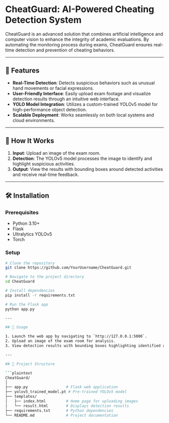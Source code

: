 # CheatGuard: AI-Powered Cheating Detection System

CheatGuard is an advanced solution that combines artificial intelligence and computer vision to enhance the integrity of academic evaluations. By automating the monitoring process during exams, CheatGuard ensures real-time detection and prevention of cheating behaviors.

---

## 🚀 Features

- **Real-Time Detection**: Detects suspicious behaviors such as unusual hand movements or facial expressions.
- **User-Friendly Interface**: Easily upload exam footage and visualize detection results through an intuitive web interface.
- **YOLO Model Integration**: Utilizes a custom-trained YOLOv5 model for high-performance object detection.
- **Scalable Deployment**: Works seamlessly on both local systems and cloud environments.

---

## 🧠 How It Works

1. **Input**: Upload an image of the exam room.  
2. **Detection**: The YOLOv5 model processes the image to identify and highlight suspicious activities.  
3. **Output**: View the results with bounding boxes around detected activities and receive real-time feedback.

---

## 🛠️ Installation

### Prerequisites

- Python 3.10+  
- Flask  
- Ultralytics YOLOv5  
- Torch  

### Setup

```bash
# Clone the repository
git clone https://github.com/YourUsername/CheatGuard.git

# Navigate to the project directory
cd CheatGuard

# Install dependencies
pip install -r requirements.txt

# Run the Flask app
python app.py

---

## 📝 Usage

1. Launch the web app by navigating to `http://127.0.0.1:5000`.  
2. Upload an image of the exam room for analysis.  
3. View detection results with bounding boxes highlighting identified activities.  

---

## 📂 Project Structure

```plaintext
CheatGuard/
│  
├── app.py                 # Flask web application  
├── yolov5_trained_model.pt # Pre-trained YOLOv5 model  
├── templates/  
│   ├── index.html         # Home page for uploading images  
│   └── result.html        # Displays detection results  
├── requirements.txt       # Python dependencies  
└── README.md              # Project documentation  

